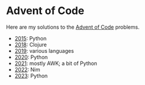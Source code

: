 # Advent of Code

Here are my solutions to the [Advent of Code][aoc] problems.

[aoc]: https://adventofcode.com

* [2015](./aoc2015/): Python
* [2018](./aoc2018/): Clojure
* [2019](./aoc2019/): various languages
* [2020](./aoc2020/): Python
* [2021](./aoc2021/): mostly AWK; a bit of Python
* [2022](./aoc2022/): Nim
* [2023](./aoc2023/): Python
